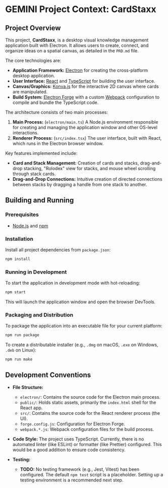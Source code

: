 # GEMINI Project Context: CardStaxx

## Project Overview

This project, **CardStaxx**, is a desktop visual knowledge management application built with Electron. It allows users to create, connect, and organize ideas on a spatial canvas, as detailed in the `PRD.md` file.

The core technologies are:
*   **Application Framework:** [Electron](https://www.electronjs.org/) for creating the cross-platform desktop application.
*   **User Interface:** [React](https://react.dev/) and [TypeScript](https://www.typescriptlang.org/) for building the user interface.
*   **Canvas/Graphics:** [Konva.js](https://konvajs.org/) for the interactive 2D canvas where cards are manipulated.
*   **Build System:** [Electron Forge](https://www.electronforge.io/) with a custom [Webpack](https://webpack.js.org/) configuration to compile and bundle the TypeScript code.

The architecture consists of two main processes:
1.  **Main Process:** (`electron/main.ts`) A Node.js environment responsible for creating and managing the application window and other OS-level interactions.
2.  **Renderer Process:** (`src/index.tsx`) The user interface, built with React, which runs in the Electron browser window.

Key features implemented include:
*   **Card and Stack Management:** Creation of cards and stacks, drag-and-drop stacking, "Rolodex" view for stacks, and mouse wheel scrolling through stack cards.
*   **Drag-and-Drop Connections:** Intuitive creation of directed connections between stacks by dragging a handle from one stack to another.

## Building and Running

### Prerequisites
*   [Node.js](https://nodejs.org/) and [npm](https://www.npmjs.com/)

### Installation
Install all project dependencies from `package.json`:
```bash
npm install
```

### Running in Development
To start the application in development mode with hot-reloading:
```bash
npm start
```
This will launch the application window and open the browser DevTools.

### Packaging and Distribution
To package the application into an executable file for your current platform:
```bash
npm run package
```

To create a distributable installer (e.g., `.dmg` on macOS, `.exe` on Windows, `.deb` on Linux):
```bash
npm run make
```

## Development Conventions

*   **File Structure:**
    *   `electron/`: Contains the source code for the Electron main process.
    *   `public/`: Holds static assets, primarily the `index.html` shell for the React app.
    *   `src/`: Contains the source code for the React renderer process (the UI).
    *   `forge.config.js`: Configuration for Electron Forge.
    *   `webpack.*.js`: Webpack configuration files for the build process.

*   **Code Style:** The project uses TypeScript. Currently, there is no automated linter (like ESLint) or formatter (like Prettier) configured. This would be a good addition to ensure code consistency.

*   **Testing:**
    *   **TODO:** No testing framework (e.g., Jest, Vitest) has been configured. The default `npm test` script is a placeholder. Setting up a testing environment is a recommended next step.
